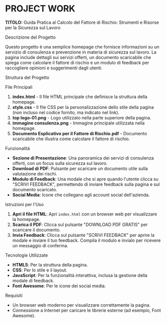 # PROJECT WORK
**TITOLO:** 
Guida Pratica al Calcolo del Fattore di Rischio: Strumenti e Risorse per la Sicurezza sul Lavoro 

Descrizione del Progetto

Questo progetto è una semplice homepage che fornisce informazioni su un servizio di consulenza e prevenzione in materia di sicurezza sul lavoro. La pagina include dettagli sui servizi offerti, un documento scaricabile che spiega come calcolare il fattore di rischio e un modulo di feedback per raccogliere opinioni e suggerimenti dagli utenti.

Struttura del Progetto

File Principali

1. **index.html** - Il file HTML principale che definisce la struttura della homepage.
2. **style.css** - Il file CSS per la personalizzazione dello stile della pagina (non incluso nel codice fornito, ma indicato nel link).
3. **top logo-01.png** - Logo utilizzato nella parte superiore della pagina.
4. **immagine consulenza.png** - Immagine principale utilizzata nella homepage.
5. **Documento Esplicativo per il Fattore di Rischio.pdf** - Documento scaricabile che illustra come calcolare il fattore di rischio.

Funzionalità

- **Sezione di Presentazione**: Una panoramica dei servizi di consulenza offerti, con un focus sulla sicurezza sul lavoro.
- **Download di PDF**: Pulsante per scaricare un documento utile sulla valutazione dei rischi.
- **Modulo di Feedback**: Una modale che si apre quando l'utente clicca su "SCRIVI FEEDBACK", permettendo di inviare feedback sulla pagina e sul documento scaricato.
- **Social Media**: Icone che collegano agli account social dell'azienda.

Istruzioni per l'Uso

1. **Apri il file HTML**: Apri `index.html` con un browser web per visualizzare la homepage.
2. **Scarica il PDF**: Clicca sul pulsante "DOWNLOAD PDF GRATIS" per scaricare il documento.
3. **Invia Feedback**: Clicca sul pulsante "SCRIVI FEEDBACK" per aprire la modale e inviare il tuo feedback. Compila il modulo e invialo per ricevere un messaggio di conferma.

Tecnologie Utilizzate

- **HTML5**: Per la struttura della pagina.
- **CSS**: Per lo stile e il layout.
- **JavaScript**: Per la funzionalità interattiva, inclusa la gestione della modale di feedback.
- **Font Awesome**: Per le icone dei social media.

Requisiti

- Un browser web moderno per visualizzare correttamente la pagina.
- Connessione a Internet per caricare le librerie esterne (ad esempio, Font Awesome).
